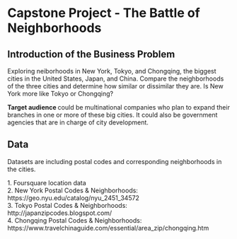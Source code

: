 <!DOCTYPE HTML>
<html lang="en">
<body>
	<h1> Capstone Project - The Battle of Neighborhoods </h1>
	<h2> Introduction of the Business Problem </h2>
	<p>
		Exploring neiborhoods in New York, Tokyo, and Chongqing, the biggest cities in the United States, Japan, and China. Compare the neighborhoods of the three cities and determine how similar or dissimilar they are. Is New York more like Tokyo or Chongqing?
	</p>
	<p>
		<b> Target audience </b> could be multinational companies who plan to expand their branches in one or more of these big cities. It could also be government agencies that are in charge of city development.
	</p>
	<h2> Data </h2>
	<p>
		Datasets are including postal codes and corresponding neighborhoods in the cities.
	</p>
	<p>
		1. Foursquare location data </br>
		2. New York Postal Codes & Neighborhoods: https://geo.nyu.edu/catalog/nyu_2451_34572 </br>
		3. Tokyo Postal Codes & Neighborhoods: http://japanzipcodes.blogspot.com/ </br>
		4. Chongqing Postal Codes & Neighborhoods: https://www.travelchinaguide.com/essential/area_zip/chongqing.htm </br>
</body>
</html>
